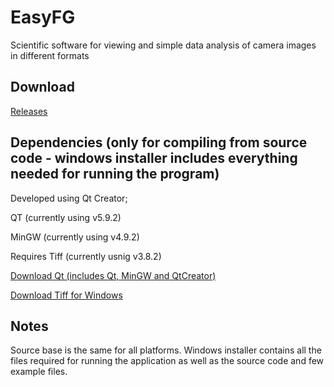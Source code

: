 EasyFG
======
Scientific software for viewing and simple data analysis of camera images in different formats


Download
--------
[Releases](https://github.com/polyanskiy/EasyFG/releases/)


Dependencies (only for compiling from source code - windows installer includes everything needed for running the program)
--------
Developed using Qt Creator;

QT (currently using v5.9.2)

MinGW (currently using v4.9.2)

Requires Tiff (currently usnig v3.8.2)

[Download Qt (includes Qt, MinGW and QtCreator)](http://www.qt.io/download-open-source/)

[Download Tiff for Windows](http://gnuwin32.sourceforge.net/packages/tiff.htm)


Notes
--------
Source base is the same for all platforms. Windows installer contains all the files required for running the application as well as the source code and few example files.
